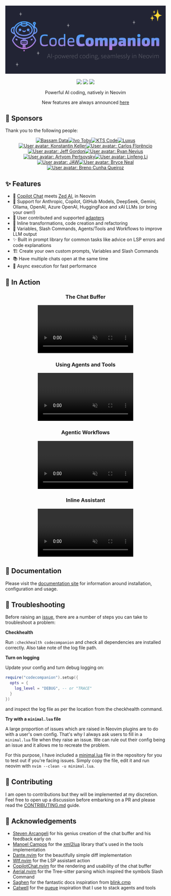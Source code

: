 <!-- panvimdoc-ignore-start -->

<p align="center">
<img src="https://raw.githubusercontent.com/olimorris/codecompanion.nvim/refs/heads/main/doc/media/logo.png" alt="CodeCompanion.nvim" />
</p>

<p align="center">
<a href="https://github.com/olimorris/codecompanion.nvim/stargazers"><img src="https://img.shields.io/github/stars/olimorris/codecompanion.nvim?color=c678dd&logoColor=e06c75&style=for-the-badge"></a>
<a href="https://github.com/olimorris/codecompanion.nvim/actions/workflows/ci.yml"><img src="https://img.shields.io/github/actions/workflow/status/olimorris/codecompanion.nvim/ci.yml?branch=main&label=tests&style=for-the-badge"></a>
<a href="https://github.com/olimorris/codecompanion.nvim/releases"><img src="https://img.shields.io/github/v/release/olimorris/codecompanion.nvim?style=for-the-badge"></a>
</p>

<p align="center">Powerful AI coding, natively in Neovim</p>

<p align="center">New features are always announced <a href="https://github.com/olimorris/codecompanion.nvim/discussions/categories/announcements">here</a></p>

## :purple_heart: Sponsors

Thank you to the following people:

<p align="center">
<!-- coffee --><a href="https://github.com/bassamsdata"><img src="https://github.com/bassamsdata.png" width="60px" alt="Bassam Data" /></a><a href="https://github.com/ivo-toby"><img src="https://github.com/ivo-toby.png" width="60px" alt="Ivo Toby" /></a><a href="https://github.com/KTSCode"><img src="https://github.com/KTSCode.png" width="60px" alt="KTS Code" /></a><a href="https://x.com/luxus"><img src="https://pbs.twimg.com/profile_images/744754093495844864/GwnEJygG_400x400.jpg" width="60px" alt="Luxus" /></a><!-- coffee --><!-- sponsors --><a href="https://github.com/koskeller"><img src="https:&#x2F;&#x2F;github.com&#x2F;koskeller.png" width="60px" alt="User avatar: Konstantin Keller" /></a><a href="https://github.com/carlosflorencio"><img src="https:&#x2F;&#x2F;github.com&#x2F;carlosflorencio.png" width="60px" alt="User avatar: Carlos Florêncio" /></a><a href="https://github.com/jfgordon2"><img src="https:&#x2F;&#x2F;github.com&#x2F;jfgordon2.png" width="60px" alt="User avatar: Jeff Gordon" /></a><a href="https://github.com/rnevius"><img src="https:&#x2F;&#x2F;github.com&#x2F;rnevius.png" width="60px" alt="User avatar: Ryan Nevius" /></a><a href="https://github.com/versality"><img src="https:&#x2F;&#x2F;github.com&#x2F;versality.png" width="60px" alt="User avatar: Artyom Pertsovsky" /></a><a href="https://github.com/llinfeng"><img src="https:&#x2F;&#x2F;github.com&#x2F;llinfeng.png" width="60px" alt="User avatar: Linfeng Li" /></a><a href="https://github.com/Jawkx"><img src="https:&#x2F;&#x2F;github.com&#x2F;Jawkx.png" width="60px" alt="User avatar: JAW" /></a><a href="https://github.com/prettymuchbryce"><img src="https:&#x2F;&#x2F;github.com&#x2F;prettymuchbryce.png" width="60px" alt="User avatar: Bryce Neal" /></a><a href="https://github.com/brenocq"><img src="https:&#x2F;&#x2F;github.com&#x2F;brenocq.png" width="60px" alt="User avatar: Breno Cunha Queiroz" /></a><!-- sponsors -->
</p>

<!-- panvimdoc-ignore-end -->

## :sparkles: Features

- :speech_balloon: [Copilot Chat](https://github.com/features/copilot) meets [Zed AI](https://zed.dev/blog/zed-ai), in Neovim
- :electric_plug: Support for Anthropic, Copilot, GitHub Models, DeepSeek, Gemini, Ollama, OpenAI, Azure OpenAI, HuggingFace and xAI LLMs (or bring your own!)
- :heart_hands: User contributed and supported [adapters](https://codecompanion.olimorris.dev/configuration/adapters.html#user-contributed-adapters)
- :rocket: Inline transformations, code creation and refactoring
- :robot: Variables, Slash Commands, Agents/Tools and Workflows to improve LLM output
- :sparkles: Built in prompt library for common tasks like advice on LSP errors and code explanations
- :building_construction: Create your own custom prompts, Variables and Slash Commands
- :books: Have multiple chats open at the same time
- :muscle: Async execution for fast performance

<!-- panvimdoc-ignore-start -->

## :camera_flash: In Action

<div align="center">
  <p>
    <h3>The Chat Buffer</h3>
    <video controls muted src="https://github.com/user-attachments/assets/aa109f1d-0ec9-4f08-bd9a-df99da03b9a4"></video>
  </p>
  <p>
    <h3>Using Agents and Tools</h3>
    <video conrols muted src="https://github.com/user-attachments/assets/16bd6c17-bd70-41a1-83aa-7af45c166ae9"></video>
  </p>
  <p>
    <h3>Agentic Workflows</h3>
    <video controls muted src="https://github.com/user-attachments/assets/31bae248-ae70-4395-9df1-67fc252475ca"></video>
  </p>
  <p>
    <h3>Inline Assistant</h3>
    <video controls muted src="https://github.com/user-attachments/assets/dcddcb85-cba0-4017-9723-6e6b7f080fee"></video>
  </p>
</div>

<!-- panvimdoc-ignore-end -->

## :book: Documentation

Please visit the [documentation site](https://codecompanion.olimorris.dev) for information around installation, configuration and usage.


## :toolbox: Troubleshooting

Before raising an [issue](https://github.com/olimorris/codecompanion.nvim/issues), there are a number of steps you can take to troubleshoot a problem:

**Checkhealth**

Run `:checkhealth codecompanion` and check all dependencies are installed correctly. Also take note of the log file path.

**Turn on logging**

Update your config and turn debug logging on:

```lua
require("codecompanion").setup({
  opts = {
    log_level = "DEBUG", -- or "TRACE"
  }
})
```

and inspect the log file as per the location from the checkhealth command.

**Try with a `minimal.lua` file**

A large proportion of issues which are raised in Neovim plugins are to do with a user's own config. That's why I always ask users to fill in a `minimal.lua` file when they raise an issue. We can rule out their config being an issue and it allows me to recreate the problem.

For this purpose, I have included a [minimal.lua](https://github.com/olimorris/codecompanion.nvim/blob/main/minimal.lua) file in the repository for you to test out if you're facing issues. Simply copy the file, edit it and run neovim with `nvim --clean -u minimal.lua`.

<!-- panvimdoc-ignore-start -->

## :gift: Contributing

I am open to contributions but they will be implemented at my discretion. Feel free to open up a discussion before embarking on a PR and please read the [CONTRIBUTING.md](CONTRIBUTING.md) guide.

## :clap: Acknowledgements

- [Steven Arcangeli](https://github.com/stevearc) for his genius creation of the chat buffer and his feedback early on
- [Manoel Campos](https://github.com/manoelcampos) for the [xml2lua](https://github.com/manoelcampos/xml2lua) library that's used in the tools implementation
- [Dante.nvim](https://github.com/S1M0N38/dante.nvim) for the beautifully simple diff implementation
- [Wtf.nvim](https://github.com/piersolenski/wtf.nvim) for the LSP assistant action
- [CopilotChat.nvim](https://github.com/CopilotC-Nvim/CopilotChat.nvim) for the rendering and usability of the chat
buffer
- [Aerial.nvim](https://github.com/stevearc/aerial.nvim) for the Tree-sitter parsing which inspired the symbols Slash
Command
- [Saghen](https://github.com/Saghen) for the fantastic docs inspiration from [blink.cmp](https://github.com/Saghen/blink.cmp)
- [Catwell](https://github.com/catwell) for the [queue](https://github.com/catwell/cw-lua/blob/master/deque/deque.lua)
inspiration that I use to stack agents and tools

<!-- panvimdoc-ignore-end -->
